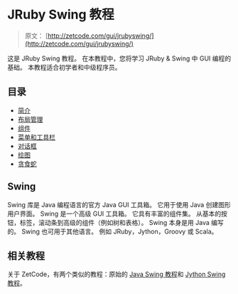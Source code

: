 # JRuby Swing 教程

> 原文： [http://zetcode.com/gui/jrubyswing/](http://zetcode.com/gui/jrubyswing/)

这是 JRuby Swing 教程。 在本教程中，您将学习 JRuby & Swing 中 GUI 编程的基础。 本教程适合初学者和中级程序员。

## 目录



*   [简介](introduction/)
*   [布局管理](layout/)
*   [组件](components/)
*   [菜单和工具栏](menustoolbars/)
*   [对话框](dialogs/)
*   [绘图](painting/)
*   [贪食蛇](nibbles/)



## Swing

Swing 库是 Java 编程语言的官方 Java GUI 工具箱。 它用于使用 Java 创建图形用户界面。 Swing 是一个高级 GUI 工具箱。 它具有丰富的组件集。 从基本的按钮，标签，滚动条到高级的组件（例如树和表格）。 Swing 本身是用 Java 编写的。 Swing 也可用于其他语言。 例如 JRuby，Jython，Groovy 或 Scala。

## 相关教程

关于 ZetCode，有两个类似的教程：原始的 [Java Swing 教程](/tutorials/javaswingtutorial/)和 [Jython Swing 教程](/gui/jythonswing/)。